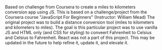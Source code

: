 Based on challenge from Coursera to create a miles to kilometers conversion app using JS.
This is based on a challenge/project from the Coursera course "JavaScript For Beginners" (Instructor: William Mead)
The original project was to build a distance conversion tool (miles to kilometers and kilometers to miles).
The goal is this particular project was to use vanilla JS and HTML only (and CSS for styling) to conveert Fahrenheit to Celsius and Celsius to Fahrenheit.
React was not a part of this project.
This may be updated in the future to help refine it, update it, and elevate it.
